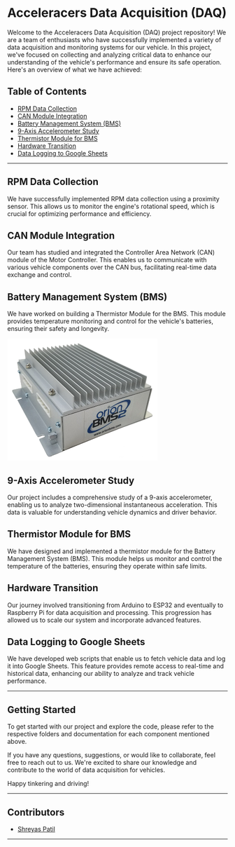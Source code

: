 # Acceleracers Data Acquisition (DAQ) 

Welcome to the Acceleracers Data Acquisition (DAQ) project repository! We are a team of enthusiasts who have successfully implemented a variety of data acquisition and monitoring systems for our vehicle. In this project, we've focused on collecting and analyzing critical data to enhance our understanding of the vehicle's performance and ensure its safe operation. Here's an overview of what we have achieved:

## Table of Contents
- [RPM Data Collection](#rpm-data-collection)
- [CAN Module Integration](#can-module-integration)
- [Battery Management System (BMS)](#battery-management-system-bms)
- [9-Axis Accelerometer Study](#9-axis-accelerometer-study)
- [Thermistor Module for BMS](#thermistor-module-for-bms)
- [Hardware Transition](#hardware-transition)
- [Data Logging to Google Sheets](#data-logging-to-google-sheets)

---

## RPM Data Collection
We have successfully implemented RPM data collection using a proximity sensor. This allows us to monitor the engine's rotational speed, which is crucial for optimizing performance and efficiency.

## CAN Module Integration
Our team has studied and integrated the Controller Area Network (CAN) module of the Motor Controller. This enables us to communicate with various vehicle components over the CAN bus, facilitating real-time data exchange and control.

## Battery Management System (BMS)
We have worked on building a Thermistor Module for the BMS. This module provides temperature monitoring and control for the vehicle's batteries, ensuring their safety and longevity.

![Alt text](Orion_BMS_2.png)

## 9-Axis Accelerometer Study
Our project includes a comprehensive study of a 9-axis accelerometer, enabling us to analyze two-dimensional instantaneous acceleration. This data is valuable for understanding vehicle dynamics and driver behavior.

## Thermistor Module for BMS
We have designed and implemented a thermistor module for the Battery Management System (BMS). This module helps us monitor and control the temperature of the batteries, ensuring they operate within safe limits.

## Hardware Transition
Our journey involved transitioning from Arduino to ESP32 and eventually to Raspberry Pi for data acquisition and processing. This progression has allowed us to scale our system and incorporate advanced features.

## Data Logging to Google Sheets
We have developed web scripts that enable us to fetch vehicle data and log it into Google Sheets. This feature provides remote access to real-time and historical data, enhancing our ability to analyze and track vehicle performance.

---

## Getting Started
To get started with our project and explore the code, please refer to the respective folders and documentation for each component mentioned above.

If you have any questions, suggestions, or would like to collaborate, feel free to reach out to us. We're excited to share our knowledge and contribute to the world of data acquisition for vehicles.

Happy tinkering and driving!

---

## Contributors
- [Shreyas Patil](https://github.com/ShreyasP20)


---
